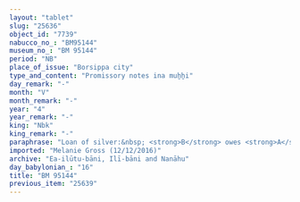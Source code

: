 ```yaml
---
layout: "tablet"
slug: "25636"
object_id: "7739"
nabucco_no_: "BM95144"
museum_no_: "BM 95144"
period: "NB"
place_of_issue: "Borsippa city"
type_and_content: "Promissory notes ina muẖẖi"
day_remark: "-"
month: "V"
month_remark: "-"
year: "4"
year_remark: "-"
king: "Nbk"
king_remark: "-"
paraphrase: "Loan of silver:&nbsp; <strong>B</strong> owes <strong>A</strong> [x] amounts of silver, price for a donkey.<br /> &nbsp;"
imported: "Melanie Gross (12/12/2016)"
archive: "Ea-ilūtu-bāni, Ilī-bāni and Nanāhu"
day_babylonian_: "16"
title: "BM 95144"
previous_item: "25639"
---
```

